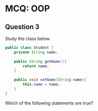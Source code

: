 # MCQ: OOP

## Question 3

Study the class below.

```java
public class Student {
    private String name;
    
    public String getName(){
        return name;
    }
    
    public void setName(String name){
        this.name = name;
    }
}   
```

Which of the following statements are true?